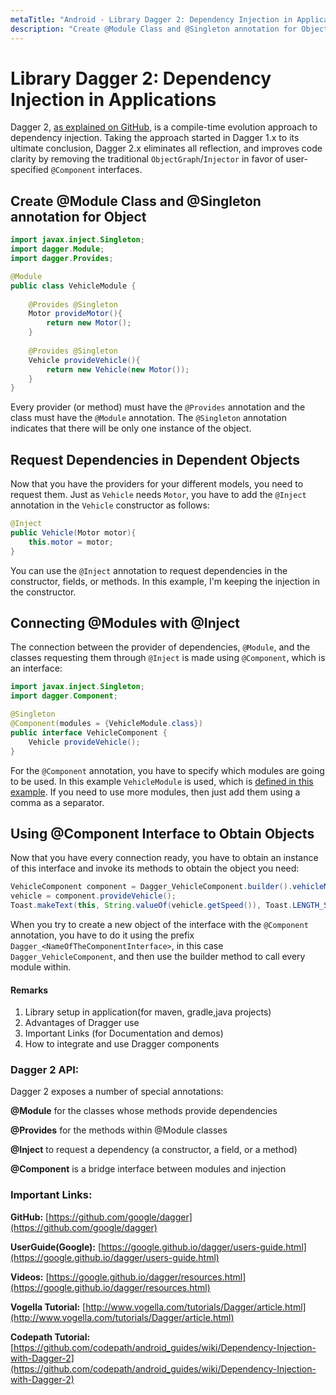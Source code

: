 ```yaml
---
metaTitle: "Android - Library Dagger 2: Dependency Injection in Applications"
description: "Create @Module Class and @Singleton annotation for Object, Request Dependencies in Dependent Objects, Connecting @Modules with @Inject, Using @Component Interface to Obtain Objects"
---
```


# Library Dagger 2: Dependency Injection in Applications


Dagger 2, [as explained on GitHub](https://github.com/google/dagger), is a compile-time evolution approach to dependency injection. Taking the approach started in Dagger 1.x to its ultimate conclusion, Dagger 2.x eliminates all reflection, and improves code clarity by removing the traditional `ObjectGraph`/`Injector` in favor of user-specified `@Component` interfaces.



## Create @Module Class and @Singleton annotation for Object


```java
import javax.inject.Singleton;
import dagger.Module;
import dagger.Provides;

@Module
public class VehicleModule {
 
    @Provides @Singleton
    Motor provideMotor(){
        return new Motor();
    }
 
    @Provides @Singleton
    Vehicle provideVehicle(){
        return new Vehicle(new Motor());
    }
}

```

Every provider (or method) must have the `@Provides` annotation and the class must have the `@Module` annotation. The `@Singleton` annotation indicates that there will be only one instance of the object.



## Request Dependencies in Dependent Objects


Now that you have the providers for your different models, you need to request them. Just as `Vehicle` needs `Motor`, you have to add the `@Inject` annotation in the `Vehicle` constructor as follows:

```java
@Inject
public Vehicle(Motor motor){
    this.motor = motor;
}

```

You can use the `@Inject` annotation to request dependencies in the constructor, fields, or methods. In this example, I'm keeping the injection in the constructor.



## Connecting @Modules with @Inject


The connection between the provider of dependencies, `@Module`, and the classes requesting them through `@Inject` is made using `@Component`, which is an interface:

```java
import javax.inject.Singleton;
import dagger.Component;

@Singleton
@Component(modules = {VehicleModule.class})
public interface VehicleComponent {
    Vehicle provideVehicle();
}

```

For the `@Component` annotation, you have to specify which modules are going to be used. In this example `VehicleModule` is used, which is [defined in this example](https://stackoverflow.com/documentation/android/9079/library-dagger-2-as-a-dependenecy-injection-in-application/28195/create-module-class-and-singleton-annotation-for-object#t=201708020811325925762). If you need to use more modules, then just add them using a comma as a separator.



## Using @Component Interface to Obtain Objects


Now that you have every connection ready, you have to obtain an instance of this interface and invoke its methods to obtain the object you need:

```java
VehicleComponent component = Dagger_VehicleComponent.builder().vehicleModule(new VehicleModule()).build();
vehicle = component.provideVehicle();
Toast.makeText(this, String.valueOf(vehicle.getSpeed()), Toast.LENGTH_SHORT).show();

```

When you try to create a new object of the interface with the `@Component` annotation, you have to do it using the prefix `Dagger_<NameOfTheComponentInterface>`, in this case `Dagger_VehicleComponent`, and then use the builder method to call every module within.



#### Remarks


1. Library setup in application(for maven, gradle,java projects)
1. Advantages of Dragger use
1. Important Links (for Documentation and demos)
1. How to integrate and use Dragger components

### Dagger 2 API:

Dagger 2 exposes a number of special annotations:

**@Module**
for the classes whose methods provide dependencies

**@Provides**
for the methods within @Module classes

**@Inject**
to request a dependency (a constructor, a field, or a method)

**@Component** is a bridge interface between modules and injection

### Important Links:

**GitHub:** [https://github.com/google/dagger](https://github.com/google/dagger)

**UserGuide(Google):** [https://google.github.io/dagger/users-guide.html](https://google.github.io/dagger/users-guide.html)

**Videos:** [https://google.github.io/dagger/resources.html](https://google.github.io/dagger/resources.html)

**Vogella Tutorial:** [http://www.vogella.com/tutorials/Dagger/article.html](http://www.vogella.com/tutorials/Dagger/article.html)

**Codepath Tutorial:** [https://github.com/codepath/android_guides/wiki/Dependency-Injection-with-Dagger-2](https://github.com/codepath/android_guides/wiki/Dependency-Injection-with-Dagger-2)

